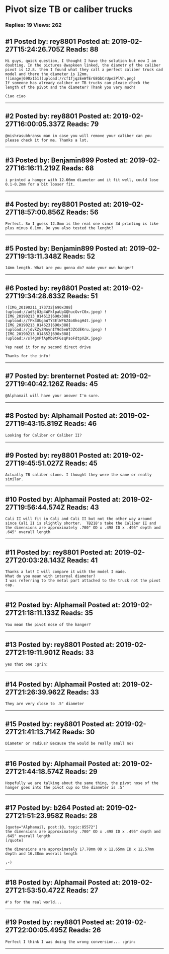 # Pivot size TB or caliber trucks

### Replies: 19 Views: 262

## \#1 Posted by: rey8801 Posted at: 2019-02-27T15:24:26.705Z Reads: 88

```
Hi guys, quick question, I thought I have the solution but now I am doubting. In the pictures @wapkoen linked, the diametr of the caliber pivot is 12.8. then I found what they call a perfect caliber truck cad model and there the diameter is 12mm. 
![image|690x151](upload://cf1fjqzEeWfErG8GbCrUpe2PlVh.png) 
If someone has already caliber or TB trucks can please check the length of the pivot and the diameter? Thank you very much!

Ciao ciao
```

---
## \#2 Posted by: rey8801 Posted at: 2019-02-27T16:00:05.337Z Reads: 79

```
@mishrasubhransu man in case you will remove your caliber can you please check it for me. Thanks a lot.
```

---
## \#3 Posted by: Benjamin899 Posted at: 2019-02-27T16:16:11.219Z Reads: 68

```
i printed a hanger with 12.66mm diameter and it fit well, could lose 0.1-0.2mm for a bit looser fit.
```

---
## \#4 Posted by: rey8801 Posted at: 2019-02-27T18:57:00.856Z Reads: 56

```
Perfect. So I guess 12.8mm is the real one since 3d printing is like plus minus 0.1mm. Do you also tested the lenght?
```

---
## \#5 Posted by: Benjamin899 Posted at: 2019-02-27T19:13:11.348Z Reads: 52

```
14mm length. What are you gonna do? make your own hanger?
```

---
## \#6 Posted by: rey8801 Posted at: 2019-02-27T19:34:28.633Z Reads: 51

```
![IMG_20190211_173732|690x388](upload://adSj03p4WFklpaUpGQhucGvrC0x.jpeg) ![IMG_20190213_014612|690x388](upload://fFk3UUgaWTY3ElWF6Z4o8hsgH4t.jpeg) ![IMG_20190213_014623|690x388](upload://jdvkZyZNnynIT9d5eWTJZCdEKru.jpeg) ![IMG_20190213_014652|690x388](upload://sT4gmPfApMb8tFGsqPsoFdtpVZK.jpeg)

Yep need it for my second direct drive

Thanks for the info!
```

---
## \#7 Posted by: brenternet Posted at: 2019-02-27T19:40:42.126Z Reads: 45

```
@Alphamail will have your answer I'm sure.
```

---
## \#8 Posted by: Alphamail Posted at: 2019-02-27T19:43:15.819Z Reads: 46

```
Looking for Caliber or Caliber II?
```

---
## \#9 Posted by: rey8801 Posted at: 2019-02-27T19:45:51.027Z Reads: 45

```
Actually TB caliber clone. I thought they were the same or really similar.
```

---
## \#10 Posted by: Alphamail Posted at: 2019-02-27T19:56:44.574Z Reads: 43

```
Cali II will fit in Cali and Cali II but not the other way around since Cali II is slightly shorter.  TB218's take the Caliber II and the dimensions are approximately .700" OD x .498 ID x .495" depth and .645" overall length
```

---
## \#11 Posted by: rey8801 Posted at: 2019-02-27T20:03:28.143Z Reads: 41

```
Thanks a lot! I will compare it with the model I made.
What do you mean with internal diameter?
I was referring to the metal part attached to the truck not the pivot cap.
```

---
## \#12 Posted by: Alphamail Posted at: 2019-02-27T21:18:11.133Z Reads: 35

```
You mean the pivot nose of the hanger?
```

---
## \#13 Posted by: rey8801 Posted at: 2019-02-27T21:19:11.901Z Reads: 33

```
yes that one :grin:
```

---
## \#14 Posted by: Alphamail Posted at: 2019-02-27T21:26:39.962Z Reads: 33

```
They are very close to .5" diameter
```

---
## \#15 Posted by: rey8801 Posted at: 2019-02-27T21:41:13.714Z Reads: 30

```
Diameter or radius? Because the would be really small no?
```

---
## \#16 Posted by: Alphamail Posted at: 2019-02-27T21:44:18.574Z Reads: 29

```
Hopefully we are talking about the same thing, the pivot nose of the hanger goes into the pivot cup so the diameter is .5"
```

---
## \#17 Posted by: b264 Posted at: 2019-02-27T21:51:23.958Z Reads: 28

```
[quote="Alphamail, post:10, topic:85572"]
the dimensions are approximately .700" OD x .498 ID x .495" depth and .645" overall length
[/quote]

the dimensions are approximately 17.78mm OD x 12.65mm ID x 12.57mm depth and 16.38mm overall length

;-)
```

---
## \#18 Posted by: Alphamail Posted at: 2019-02-27T21:53:50.472Z Reads: 27

```
#'s for the real world...
```

---
## \#19 Posted by: rey8801 Posted at: 2019-02-27T22:00:05.495Z Reads: 26

```
Perfect I think I was doing the wrong conversion... :grin:
```

---

